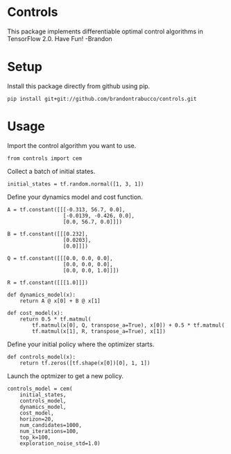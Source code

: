 # Controls

This package implements differentiable optimal control algorithms in TensorFlow 2.0. Have Fun! -Brandon

# Setup

Install this package directly from github using pip.

```
pip install git+git://github.com/brandontrabucco/controls.git
```

# Usage

Import the control algorithm you want to use.

```
from controls import cem
```

Collect a batch of initial states.

```
initial_states = tf.random.normal([1, 3, 1])
```

Define your dynamics model and cost function.

```
A = tf.constant([[[-0.313, 56.7, 0.0],
                  [-0.0139, -0.426, 0.0],
                  [0.0, 56.7, 0.0]]])

B = tf.constant([[[0.232],
                  [0.0203],
                  [0.0]]])

Q = tf.constant([[[0.0, 0.0, 0.0],
                  [0.0, 0.0, 0.0],
                  [0.0, 0.0, 1.0]]])

R = tf.constant([[[1.0]]])

def dynamics_model(x):
    return A @ x[0] + B @ x[1]

def cost_model(x):
    return 0.5 * tf.matmul(
        tf.matmul(x[0], Q, transpose_a=True), x[0]) + 0.5 * tf.matmul(
        tf.matmul(x[1], R, transpose_a=True), x[1])
```

Define your initial policy where the optimizer starts.

```
def controls_model(x):
    return tf.zeros([tf.shape(x[0])[0], 1, 1])
```

Launch the optmizer to get a new policy.

```
controls_model = cem(
    initial_states,
    controls_model,
    dynamics_model,
    cost_model,
    horizon=20,
    num_candidates=1000,
    num_iterations=100,
    top_k=100,
    exploration_noise_std=1.0)
```

